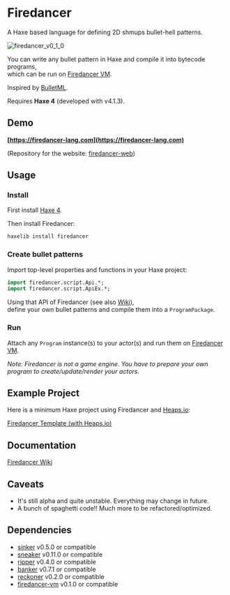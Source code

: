 # Firedancer

A Haxe based language for defining 2D shmups bullet-hell patterns.

![firedancer_v0_1_0](https://user-images.githubusercontent.com/33595446/91944104-8398c480-ed38-11ea-927e-f0f107977e98.gif)

You can write any bullet pattern in Haxe and compile it into bytecode programs,  
which can be run on [Firedancer VM](https://github.com/fal-works/firedancer-vm).

Inspired by [BulletML](http://www.asahi-net.or.jp/~cs8k-cyu/bulletml/index_e.html).

Requires **Haxe 4** (developed with v4.1.3).


## Demo

**[https://firedancer-lang.com](https://firedancer-lang.com)**

(Repository for the website: [firedancer-web](https://github.com/fal-works/firedancer-web))


## Usage

### Install

First install [Haxe 4](https://haxe.org).

Then install Firedancer:

```sh
haxelib install firedancer
```

### Create bullet patterns

Import top-level properties and functions in your Haxe project:

```haxe
import firedancer.script.Api.*;
import firedancer.script.ApiEx.*;
```

Using that API of Firedancer (see also [Wiki](https://github.com/fal-works/firedancer/wiki)),  
define your own bullet patterns and compile them into a `ProgramPackage`.

### Run

Attach any `Program` instance(s) to your actor(s) and run them on [Firedancer VM](https://github.com/fal-works/firedancer-vm).

*Note: Firedancer is not a game engine. You have to prepare your own program to create/update/render your actors.*


## Example Project

Here is a minimum Haxe project using Firedancer and [Heaps.io](https://heaps.io):

[Firedancer Template (with Heaps.io)](https://github.com/fal-works/firedancer-heaps-template)


## Documentation

[Firedancer Wiki](https://github.com/fal-works/firedancer/wiki)


## Caveats

- It's still alpha and quite unstable. Everything may change in future.
- A bunch of spaghetti code!! Much more to be refactored/optimized.


## Dependencies

- [sinker](https://github.com/fal-works/sinker) v0.5.0 or compatible
- [sneaker](https://github.com/fal-works/sneaker) v0.11.0 or compatible
- [ripper](https://github.com/fal-works/ripper) v0.4.0 or compatible
- [banker](https://github.com/fal-works/banker) v0.7.1 or compatible
- [reckoner](https://github.com/fal-works/banker) v0.2.0 or compatible
- [firedancer-vm](https://github.com/fal-works/firedancer-vm) v0.1.0 or compatible
